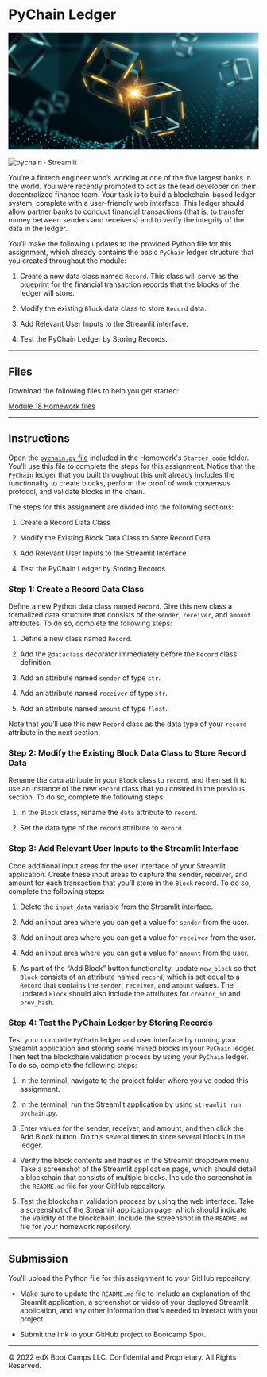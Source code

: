 # PyChain Ledger

![alt=""](Images/application-image.png)

![pychain · Streamlit](https://user-images.githubusercontent.com/110307714/211220222-8c418d7c-af80-492c-a181-ef77ba8aef71.png)

You’re a fintech engineer who’s working at one of the five largest banks in the world. You were recently promoted to act as the lead developer on their decentralized finance team. Your task is to build a blockchain-based ledger system, complete with a user-friendly web interface. This ledger should allow partner banks to conduct financial transactions (that is, to transfer money between senders and receivers) and to verify the integrity of the data in the ledger.

You’ll make the following updates to the provided Python file for this assignment, which already contains the basic `PyChain` ledger structure that you created throughout the module:

1. Create a new data class named `Record`. This class will serve as the blueprint for the financial transaction records that the blocks of the ledger will store.

2. Modify the existing `Block` data class to store `Record` data.

3. Add Relevant User Inputs to the Streamlit interface.

4. Test the PyChain Ledger by Storing Records.

---
## Files

Download the following files to help you get started:

[Module 18 Homework files](Starter_Code/pychain.py)

---

## Instructions

Open the [`pychain.py` file](Starter_Code/pychain.py) included in the Homework's `Starter_code` folder. You’ll use this file to complete the steps for this assignment. Notice that the `PyChain` ledger that you built throughout this unit already includes the functionality to create blocks, perform the proof of work consensus protocol, and validate blocks in the chain.

The steps for this assignment are divided into the following sections:

1. Create a Record Data Class

2. Modify the Existing Block Data Class to Store Record Data

3. Add Relevant User Inputs to the Streamlit Interface

4. Test the PyChain Ledger by Storing Records

### Step 1: Create a Record Data Class

Define a new Python data class named `Record`. Give this new class a formalized data structure that consists of the `sender`, `receiver`, and `amount` attributes. To do so, complete the following steps:

1. Define a new class named `Record`.

2. Add the `@dataclass` decorator immediately before the `Record` class definition.

3. Add an attribute named `sender` of type `str`.

4. Add an attribute named `receiver` of type `str`.

5. Add an attribute named `amount` of type `float`.

Note that you’ll use this new `Record` class as the data type of your `record` attribute in the next section.

### Step 2: Modify the Existing Block Data Class to Store Record Data

Rename the `data` attribute in your `Block` class to `record`, and then set it to use an instance of the new `Record` class that you created in the previous section. To do so, complete the following steps:

1. In the `Block` class, rename the `data` attribute to `record`.

2. Set the data type of the `record` attribute to `Record`.

### Step 3: Add Relevant User Inputs to the Streamlit Interface

Code additional input areas for the user interface of your Streamlit application. Create these input areas to capture the sender, receiver, and amount for each transaction that you’ll store in the `Block` record. To do so, complete the following steps:

1. Delete the `input_data` variable from the Streamlit interface.

2. Add an input area where you can get a value for `sender` from the user.

3. Add an input area where you can get a value for `receiver` from the user.

4. Add an input area where you can get a value for `amount` from the user.

5. As part of the “Add Block” button functionality, update `new_block` so that `Block` consists of an attribute named `record`, which is set equal to a `Record` that contains the `sender`, `receiver`, and `amount` values. The updated `Block` should also include the attributes for `creator_id` and `prev_hash`.

### Step 4: Test the PyChain Ledger by Storing Records

Test your complete `PyChain` ledger and user interface by running your Streamlit application and storing some mined blocks in your `PyChain` ledger. Then test the blockchain validation process by using your `PyChain` ledger. To do so, complete the following steps:

1. In the terminal, navigate to the project folder where you've coded this assignment.

2. In the terminal, run the Streamlit application by using `streamlit run pychain.py`.

3. Enter values for the sender, receiver, and amount, and then click the Add Block button. Do this several times to store several blocks in the ledger.

4. Verify the block contents and hashes in the Streamlit dropdown menu. Take a screenshot of the Streamlit application page, which should detail a blockchain that consists of multiple blocks. Include the screenshot in the `README.md` file for your GitHub repository.

5. Test the blockchain validation process by using the web interface. Take a screenshot of the Streamlit application page, which should indicate the validity of the blockchain. Include the screenshot in the `README.md` file for your homework repository.

---
## Submission

You’ll upload the Python file for this assignment to your GitHub repository.

* Make sure to update the `README.md` file to include an explanation of the Steamlit application, a screenshot or video of your deployed Streamlit application, and any other information that’s needed to interact with your project.

* Submit the link to your GitHub project to Bootcamp Spot.

---

© 2022 edX Boot Camps LLC. Confidential and Proprietary. All Rights Reserved.
